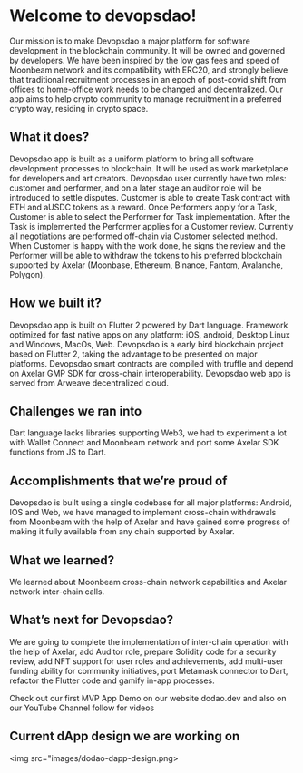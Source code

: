 # Welcome to devopsdao!

Our mission is to make Devopsdao a major platform for software development in the blockchain community. It will be owned and governed by developers. We have been inspired by the low gas fees and speed of Moonbeam network and its compatibility with ERC20, and strongly believe that traditional recruitment processes in an epoch of post-covid shift from offices to home-office work needs to be changed and decentralized. Our app aims to help crypto community to manage recruitment in a preferred crypto way, residing in crypto space.

## What it does?

Devopsdao app is built as a uniform platform to bring all software development processes to blockchain. It will be used as work marketplace for developers and art creators. Devopsdao user currently have two roles: customer and performer, and on a later stage an auditor role will be introduced to settle disputes. Customer is able to create Task contract with ETH and aUSDC tokens as a reward. Once Performers apply for a Task, Customer is able to select the Performer for Task implementation. After the Task is implemented the Performer applies for a Customer review. Currently all negotiations are performed off-chain via Customer selected method. When Customer is happy with the work done, he signs the review and the Performer will be able to withdraw the tokens to his preferred blockchain supported by Axelar (Moonbase, Ethereum, Binance, Fantom, Avalanche, Polygon).

## How we built it?

Devopsdao app is built on Flutter 2 powered by Dart language. Framework optimized for fast native apps on any platform: iOS, android, Desktop Linux and Windows, MacOs, Web. Devopsdao is a early bird blockchain project based on Flutter 2, taking the advantage to be presented on major platforms. Devopsdao smart contracts are compiled with truffle and depend on Axelar GMP SDK for cross-chain interoperability. Devopsdao web app is served from Arweave decentralized cloud.

## Challenges we ran into

Dart language lacks libraries supporting Web3, we had to experiment a lot with Wallet Connect and Moonbeam network and port some Axelar SDK functions from JS to Dart.

## Accomplishments that we’re proud of

Devopsdao is built using a single codebase for all major platforms: Android, IOS and Web, we have managed to implement cross-chain withdrawals from Moonbeam with the help of Axelar and have gained some progress of making it fully available from any chain supported by Axelar.

## What we learned?

We learned about Moonbeam cross-chain network capabilities and Axelar network inter-chain calls.

## What’s next for Devopsdao?

We are going to complete the implementation of inter-chain operation with the help of Axelar, add Auditor role, prepare Solidity code for a security review, add NFT support for user roles and achievements, add multi-user funding ability for community initiatives, port Metamask connector to Dart, refactor the Flutter code and gamify in-app processes.

Check out our first MVP App Demo on our website dodao.dev and also on our YouTube Channel follow for videos

## Current dApp design we are working on

<img src="images/dodao-dapp-design.png>